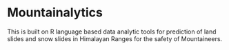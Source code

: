 # Mountainalytics
This is built on R language based data analytic tools for prediction of land slides and snow slides in Himalayan Ranges for the safety of Mountaineers.
